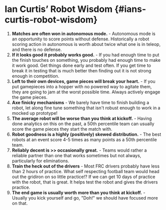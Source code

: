 # Ian Curtis’ Robot Wisdom {#ians-curtis-robot-wisdom}

1.  **Matches are often won in autonomous mode.** - Autonomous mode is an opportunity to score points without defense. Historically a robot scoring action in autonomous is worth about twice what one is in teleop, and there is no defense.
2.  **If it looks good it probably works good.** - If you had enough time to put the finish touches on something, you probably had enough time to make it work good. Get things done early and test often. If you get time to break it in testing that is much better then finding out it is not strong enough in competition.
3.  **Left to their own devices, game pieces will break your heart.** - If you put gamepieces into a hopper with no powered way to agitate them, they are going to jam at the worst possible time. Always actively engage the game pieces.
4.  **Axe finicky mechanisms** - We barely have time to finish building a robot, let along fine tune something that isn't robust enough to work in a mocked up prototype!
5.  **The average robot will be worse than you think at kickoff.** - Having done analytics on this on the past, a 50th percentile team can usually score the game pieces they start the match with.
6.  **Robot goodness is a highly (positively) skewed distribution.** - The best robots at an event score 4-5 times as many points as a 50th percentile team.
7.  **Reliably decent is >> occasionally great.** - Teams would rather a reliable partner than one that works sometimes but not always, particularly for eliminations.
8.  **Train the heck out of the drivers** - Most FRC drivers probably have less than 2 hours of practice. What self respecting football team would head out the gridiron on so little practice!? If we can get 10 days of practice with the robot, that is great. It helps test the robot and gives the drivers practice.
9.  **The end game is usually worth more than you think at kickoff.** - Usually you kick yourself and go, "Doh!" we should have focused more on that.